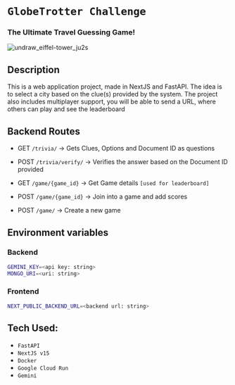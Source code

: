 # `GlobeTrotter Challenge`
### The Ultimate Travel Guessing Game!
![undraw_eiffel-tower_ju2s](https://github.com/user-attachments/assets/0da3d83b-188a-4959-bd52-02338b9de733)
## Description
This is a web application project, made in NextJS and FastAPI. The idea is to select a city based on the clue(s) provided by the system.
The project also includes multiplayer support, you will be able to send a URL, where others can play and see the leaderboard

## Backend Routes
- GET `/trivia/` → Gets Clues, Options and Document ID as questions
- POST `/trivia/verify/` → Verifies the answer based on the Document ID provided

- GET `/game/{game_id}` → Get Game details `[used for leaderboard]`
- POST `/game/{game_id}` → Join into a game and add scores
- POST `/game/` → Create a new game

## Environment variables

### Backend
```sh
GEMINI_KEY=<api key: string>
MONGO_URI=<uri: string>
```

### Frontend
```sh
NEXT_PUBLIC_BACKEND_URL=<backend url: string>
```

## Tech Used:
- `FastAPI`
- `NextJS v15`
- `Docker`
- `Google Cloud Run`
- `Gemini`


